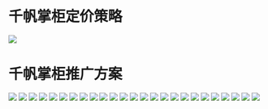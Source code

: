 # 千帆掌柜定价策略

![](img/qfzg/推广方案/幻灯片13.png)

# 千帆掌柜推广方案

![](img/qfzg/推广方案/幻灯片01.png)
![](img/qfzg/推广方案/幻灯片02.png)
![](img/qfzg/推广方案/幻灯片03.png)
![](img/qfzg/推广方案/幻灯片04.png)
![](img/qfzg/推广方案/幻灯片05.png)
![](img/qfzg/推广方案/幻灯片06.png)
![](img/qfzg/推广方案/幻灯片07.png)
![](img/qfzg/推广方案/幻灯片08.png)
![](img/qfzg/推广方案/幻灯片10.png)
![](img/qfzg/推广方案/幻灯片11.png)
![](img/qfzg/推广方案/幻灯片12.png)
![](img/qfzg/推广方案/幻灯片13.png)
![](img/qfzg/推广方案/幻灯片14.png)
![](img/qfzg/推广方案/幻灯片15.png)
![](img/qfzg/推广方案/幻灯片16.png)
![](img/qfzg/推广方案/幻灯片17.png)
![](img/qfzg/推广方案/幻灯片18.png)
![](img/qfzg/推广方案/幻灯片19.png)
![](img/qfzg/推广方案/幻灯片20.png)
![](img/qfzg/推广方案/幻灯片21.png)
![](img/qfzg/推广方案/幻灯片22.png)
![](img/qfzg/推广方案/幻灯片23.png)
![](img/qfzg/推广方案/幻灯片24.png)
![](img/qfzg/推广方案/幻灯片25.png)
![](img/qfzg/推广方案/幻灯片26.png)